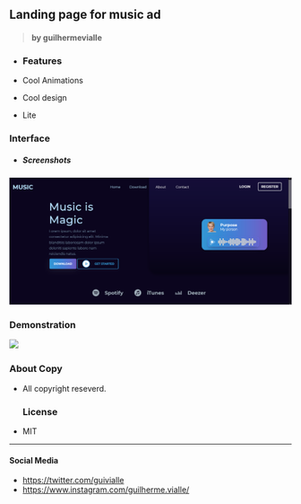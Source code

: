 ## Landing page for music ad

> #### by guilhermevialle

-   ### Features

-   Cool Animations
-   Cool design
-   Lite

### Interface

-   ##### Screenshots

![](/Gif/capture.png)

### Demonstration

![](/Gif/gif1.gif)

### About Copy

-   All copyright reseverd.

    ### License

-   MIT

---

#### Social Media

-   https://twitter.com/guivialle
-   https://www.instagram.com/guilherme.vialle/
    >
